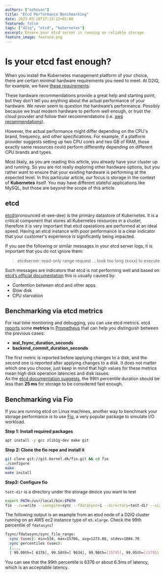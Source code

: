 ```yaml
---
authors: ["azhovan"]
title: "Etcd Performance Benchmarking"
date: 2023-03-10T17:13:12+01:00
featured: false
tags: ["d2iq", "etcd", "kubernetes"]
excerpt: Ensure your etcd server is running on reliable storage
feature_image: feature.png
---
```



# Is your etcd fast enough?

When you install the Kubernetes management platform of your choice, there are certain minimal hardware requirements you need to meet. At D2iQ, for example, we have [these requirements](https://docs.d2iq.com/dkp/2.4/resource-requirements).

These hardware recommendations provide a great help and starting point, but they don’t tell you anything about the actual performance of your hardware. We never seem to question the hardware’s performance. Possibly because we trust modern hardware to perform well enough, or trust the cloud provider and follow their recommendations (i.e. [aws recommendations](https://aws.amazon.com/intel/#Instance_Types)).

However, the actual performance might differ depending on the CPU's brand, frequency, and other specifications. For example, if a platform provider suggests setting up two CPU cores and two GB of RAM, those exactly same resources could perform differently depending on different CPU brands and types.

Most likely, as you are reading this article, you already have your cluster up and running. So you are not really exploring other hardware options, but you rather want to ensure that your existing hardware is performing at the expected level. In this particular article, our focus is storage in the context of **Kubernetes** itself. You may have different stateful applications like MySQL, but those are beyond the scope of this article.

## etcd
[etcd](https://github.com/etcd-io/etcd)(pronounced et-see-dee) is the primary datastore of Kubernetes. It is a critical component that stores all Kubernetes resources in a cluster, therefore it is very important that etcd operations are performed at an ideal speed. Having an etcd instance with poor performance is a clear indicator that your customer's experience is significantly being impacted.

If you see the following or similar messages in your etcd server logs, it is important that you do not ignore them:

>  etcdserver: read-only range request … took too long (xxxx) to execute


Such messages are indicators that etcd is not performing well and based on [etcd’s official documentation](https://etcd.io/docs/v3.3/faq/#what-does-the-etcd-warning-apply-entries-took-too-long-mean) this is usually caused by:

- Contention between etcd and other apps
- Slow disk
- CPU starvation

## Benchmarking via etcd metrics
For real time monitoring and debugging, you can use etcd metrics. etcd [reports](https://etcd.io/docs/v3.4/metrics/) some **metrics** to [Prometheus](https://prometheus.io/) that can help you distinguish between the previous cases:

- **wal\_fsync\_duration\_seconds**
- **backend\_commit\_duration\_seconds**

The first metric is reported before applying changes to a disk, and the second one is reported after applying changes to a disk. It does not matter which one you choose, just keep in mind that high values for these metrics mean high disk operation latencies and disk issues.  
As the [etcd documentation suggests](https://etcd.io/docs/v3.3/faq/#what-does-the-etcd-warning-apply-entries-took-too-long-mean), the 99th percentile duration should be less than **25 ms** for storage to be considered fast enough.

## Benchmarking via Fio
If you are running etcd on Linux machines, another way to benchmark your storage performance is to use [Fio](https://github.com/axboe/fio), a very popular package to simulate I/O workload.

**Step 1: Install required packages**

```bash 
apt install -y gcc zlib1g-dev make git  
```

**Step 2: Clone the fio repo and install it**
```bash 
git clone git://git.kernel.dk/fio.git && cd fio
./configure
make 
make install   
  ```

**Step3: Configure fio**

`test-dir` is a directory under the storage device you want to test

 ```bash 
export PATH=/usr/local/bin:$PATH  
fio --rw=write --ioengine=sync --fdatasync=1 --directory=test-dir --size=22m --bs=2300 --name=mytest  
  ```
The following output is an example from an etcd node of a D2iQ cluster running on an AWS ec2 instance type of `m5.xlarge`. Check the 99th percentile of `fdatasync`!

 ```bash 
 fsync/fdatasync/sync_file_range:
   sync (usec): min=534, max=15766, avg=1273.08, stdev=1084.70
   sync percentiles (usec):
   |...,
   | 99.00th=[ 6376], 99.50th=[ 9634], 99.90th=[15795], 99.95th=[15795],
``` 

You can see that the 99th percentile is 6376 or about 6.3ms of latency, which is an acceptable latency.